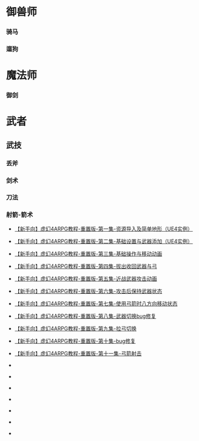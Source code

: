 # 御兽师
### 骑马

### 遛狗

# 魔法师

### 御剑

# 武者

## 武技

### 丢斧

### 剑术

### 刀法

### 射箭-箭术

* [【新手向】虚幻4ARPG教程-重置版-第一集-资源导入及简单地形（UE4实例）](https://www.bilibili.com/video/BV13J411k7JR)

* [【新手向】虚幻4ARPG教程-重置版-第二集-基础设置与武器添加（UE4实例）](https://www.bilibili.com/video/BV1nJ411674t)

* [【新手向】虚幻4ARPG教程-重置版-第三集-基础操作与移动动画](https://www.bilibili.com/video/BV1MJ411r7rn)

* [【新手向】虚幻4ARPG教程-重置版-第四集-拔出收回武器与弓](https://www.bilibili.com/video/BV1JJ411t7gZ)

* [【新手向】虚幻4ARPG教程-重置版-第五集-近战武器攻击动画](https://www.bilibili.com/video/BV1QJ411t7Mu)

* [【新手向】虚幻4ARPG教程-重置版-第六集-攻击后保持武器状态](https://www.bilibili.com/video/BV1eJ411x7UY)

* [【新手向】虚幻4ARPG教程-重置版-第七集-使用弓箭时八方向移动状态](https://www.bilibili.com/video/BV1bJ41147Zn)

* [【新手向】虚幻4ARPG教程-重置版-第八集-武器切换bug修复](https://www.bilibili.com/video/BV1XJ41147pm)

* [【新手向】虚幻4ARPG教程-重置版-第九集-拉弓切换](https://www.bilibili.com/video/BV1gJ411x7yL)

* [【新手向】虚幻4ARPG教程-重置版-第十集-bug修复](https://www.bilibili.com/video/BV19J411p7BZ)

* [【新手向】虚幻4ARPG教程-重置版-第十一集-弓箭射击](https://www.bilibili.com/video/BV17J411Y7fm)

* []()

* []()

* []()

* []()

* []()

* []()

* []()
